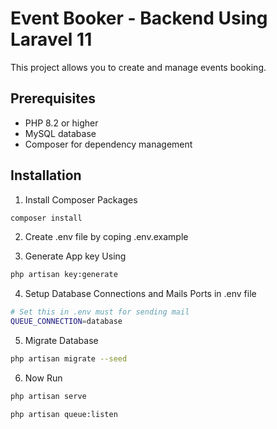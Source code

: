 # Event Booker - Backend Using Laravel 11

This project allows you to create and manage events booking.

## Prerequisites

-   PHP 8.2 or higher
-   MySQL database
-   Composer for dependency management

## Installation

1. Install Composer Packages

```bash
composer install
```

2. Create .env file by coping .env.example

3. Generate App key Using

```bash
php artisan key:generate
```

4. Setup Database Connections and Mails Ports in .env file

```bash
# Set this in .env must for sending mail
QUEUE_CONNECTION=database
```

5. Migrate Database

```bash
php artisan migrate --seed
```

6. Now Run

```bash
php artisan serve

php artisan queue:listen
```
